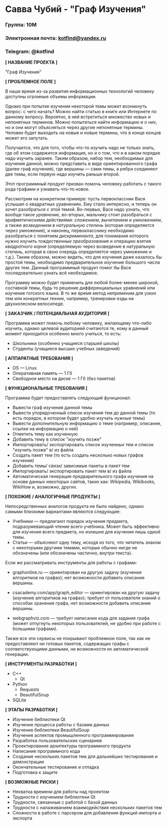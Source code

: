 # Савва Чубий - "Граф Изучения"

### Группа: 10М
### Электронная почта: kotfind@yandex.ru
### Telegram: @kotfind


**[ НАЗВАНИЕ ПРОЕКТА ]**

"Граф Изучения"

**[ ПРОБЛЕМНОЕ ПОЛЕ ]**

В наше время из-за развития информационных технологий человеку доступны огромные объемы информации.

Однако при попытке изучения некоторой темы может возникнуть вопрос: с чего
начать? Можно найти статью в книге или Интернете по данному вопросу. Вероятно,
в ней встретиться множество новых и непонятных терминов.  Можно попытаться
найти информацию и о них, но и они могут объясняться через другие непонятные
термины.  Человек будет выходить на новые и новые термины, что в конце концов
может его запутать.

Получается, что для того, чтобы что-то изучить надо не только знать, где об
этом содержится информация, но и о том, что и в каком порядке надо изучить
заранее. Таким образом, набор тем, необходимых для изучения данной, можно
представить в виде ориентированного графа (далее граф изучения), где вершины
&mdash; сами темы, а ребра соединяют две темы, если первую надо изучить раньше
второй.

Этот программный продукт призван помочь человеку работать с такого рода графами
и узнавать что-то новое.

Рассмотрим на конкретном примере: пусть первоклассник Вася услышал о квадратных
уравнениях. Ему стало интересно, и теперь он хочет разобраться с этой темой.
Во-первых, Васе надо узнать, что вообще такое *уравнение*, во-вторых, мальчику
стоит разобраться с арифметическими действиями: *сложением*, *вычитанием* и *умножением*,
а также *возведением в натуральную степень* (которая определяется через умножение),
и наконец, первокласснику необходимо разобраться с понятием *дискриминанта*,
для понимания которого нужно изучить *тождественные преобразования* и операцию взятия
*квадратного корня* (определяемую через возведение в натуральную степень, которая
в свою очередь определяется через умножение и т.д.). Таким образом, можно видеть, что
для изучения даже казалось бы простой темы, необходимо предварительное изучение большого
числа других тем. Данный программный продукт помог бы Васе последовательно узнать
всё необходимое.

Программу можно будет применить для любой более-менее широкой, составной темы,
будь то решение дифференциальных уравнений или изучение готского языка.
В то же время метод неприменим для узких тем или конкретных техник, например,
тренировки езды на двухколесном велосипеде.

**[ ЗАКАЗЧИК / ПОТЕНЦИАЛЬНАЯ АУДИТОРИЯ ]**

Программа может помочь любому человеку, желающему что-либо изучить, однако
целевой аудиторией считаются те, кому в данный момент приходится особенно много учиться, то есть:

* Школьники (особенно учащиеся старшей школы)
* Студенты (учащиеся высших учебных заведений)

**[ АППАРАТНЫЕ ТРЕБОВАНИЯ ]** 

* OS &mdash; Linux
* Оперативная память &mdash; 1 Гб
* Свободное место на диске &mdash; 1 Гб (без пакетов)

**[ ФУНКЦИОНАЛЬНЫЕ ТРЕБОВАНИЯ ]**

Программа будет предоставлять следующий функционал:

* Вывести граф изучения данной темы
* Вывести упорядоченный список изучения тем до данной темы (то есть порядок,
  в котором будет удобно изучать нужные темы)
* Вывести дополнительную информацию о теме (например, описание, ссылки на информацию о ней)
* Отметить тему как изученную
* Добавить тему в список "изучить позже"
* Импортировать/ экспортировать список изученных тем и список "изучить позже" в/ из файла
* Создать пакет тем (то есть создать несколько новых графов изучения)
* Добавить темы/ связи/ зависимые пакеты в пакет тем
* Импортировать/ экспортировать пакет тем в/ из файла
* Автоматическая генерация предварительного графа изучения на основе данных некоторых
    сайтов, таких как: Wikipedia, Wikibooks, WikiHow и, возможно, других.

**[ ПОХОЖИЕ / АНАЛОГИЧНЫЕ ПРОДУКТЫ ]**

Непосредственных аналогов продукта не было найдено,
однако самыми близкими вариантами являются следующие:

* Учебники &mdash; предлагают порядок изучения предмета, подразумевающий чтение
  всего учебника.  Может быть эффективно для изучения всего предмета, но излишне
  для изучения лишь одной темы.
* Статьи &mdash; объясняют одну тему, исходя из того, что читатель знаком с
  некоторыми другими темами, которые обычно нигде не обозначены (или обозначены
  частично, внутри текста).

Если же рассматривать инструменты для работы с графами:

* graphonline.ru &mdash; ориентирован на другую задачу (изучение алгоритмов на графах);
    нет возможности добавить описание вершины.

* csacademy.com/app/graph_editor &mdash; ориентирован на другую задачу (изучение
    алгоритмов на графах); требует от пользователя знаний о способах хранения графа,
    нет возможности добавить описание вершины.

* webgraphviz.com &mdash; требует написания кода для задания графа (может отпугнуть
    некоторых пользователей, не удобно при работе с большими графами).

Также все эти сервисы не покрывают проблемное поле, так как не предоставляют ни
готовых пакетов, содержащих графы с соответствующими данными, ни возможности их
автоматической генерации.


**[ ИНСТРУМЕНТЫ РАЗРАБОТКИ ]**

* C++
    * Qt
* Python
    * Requests
    * BeautifulSoup
* SQLite

**[ ЭТАПЫ РАЗРАБОТКИ ]**

* Изучение библиотеки Qt
* Изучение процесса работы с базами данных
* Изучение библиотеки BeautifulSoup
* Изучение аспектов промышленного программирования
* Разработка пользовательских сценариев
* Проектирование архитектуры программного продукта
* Написание программного кода
* Создание нескольких пакетов тем для дальнейших тестирования и демонстрации
* Окончательные тестирование и отладка
* Подготовка к защите

**[ ВОЗМОЖНЫЕ РИСКИ ]**

* Нехватка времени для работы над проектом
* Трудности с изучением библиотеки Qt
* Трудности, связанные с работой с базой данных
* Трудности с налаживанием взаимодействия нескольких пакетов тем
* Сложности в работе с парсером для добавления функций импорта и экспорта
